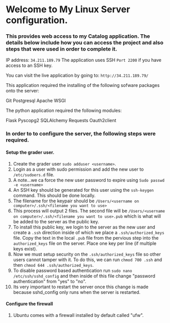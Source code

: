 # Welcome to My Linux Server configuration.  

### This provides web access to my Catalog application.  The details below include how you can access the project and also steps that were used in order to complete it.

IP address: `34.211.189.79`
The application uses SSH `Port 2200` if you have access to an SSH key.

You can visit the live application by going to:  `http://34.211.189.79/`

This application required the installing of the following sofware packages onto the server:

Git
Postgresql
Apache
WSGI

The python application required the following modules:

Flask
Pyscopg2
SQLAlchemy
Requests
Oauth2client

### In order to to configure the server, the following steps were required.

#### Setup the grader user.

1) Create the grader user `sudo adduser <username>`.
2) Login as a user with sudo permission and add the new user to `/etc/sudoers.d` file.
3) A note...we ca force the new user password to expire using `Sudo passwd -e <username>`
4) An SSH key should be generated for this user using the `ssh-keygen` command.  This should be done locally.
5) The filename for the keypair should be `/Users/<username on computer>/.ssh/<filename you want to use>`
6) This process will output 2 files.  The second file will be `/Users/<username on computer>/.ssh/<filename you want to use>.pub` which is what will be added to the server as the public key.
7) To install this public key, we login to the server as the new user and create a `.ssh` direction inside of which we place a `.ssh/authorized_keys` file.  Copy the text in the local `.pub` file from the pervious step into the `authorized_keys` file on the server.  Place one key per line (if multiple keys exist).
8) Now we must setup security on the `.ssh/authorized_keys` file so other users cannot tamper with it.  To do this, we can run `chmod 700 .ssh` and then `chmod 644 .ssh/authorized_keys`.
9) To disable password based authentication run `sudo nano /etc/ssh/sshd_config` and then inside of this file change "password authentication" from "yes" to "no".
10) Its very important to restart the server once this change is made because sshd_config only runs when the server is restarted.


#### Configure the firewall
1) Ubuntu comes with a firewall installed by default called "ufw".



